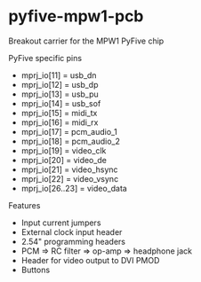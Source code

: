 # pyfive-mpw1-pcb
Breakout carrier for the MPW1 PyFive chip

PyFive specific pins
* mprj_io[11] = usb_dn
* mprj_io[12] = usb_dp
* mprj_io[13] = usb_pu
* mprj_io[14] = usb_sof
* mprj_io[15] = midi_tx
* mprj_io[16] = midi_rx
* mprj_io[17] = pcm_audio_1
* mprj_io[18] = pcm_audio_2
* mprj_io[19] = video_clk
* mprj_io[20] = video_de
* mprj_io[21] = video_hsync
* mprj_io[22] = video_vsync
* mprj_io[26..23] = video_data

Features
* Input current jumpers
* External clock input header
* 2.54" programming headers
* PCM => RC filter => op-amp => headphone jack
* Header for video output to DVI PMOD
* Buttons
